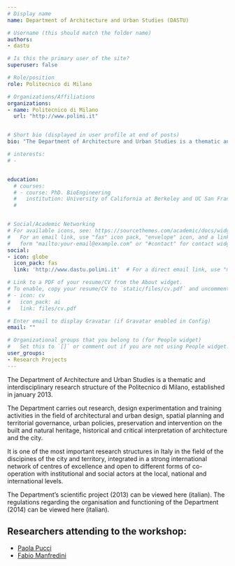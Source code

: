 ```yaml
---
# Display name
name: Department of Architecture and Urban Studies (DASTU)

# Username (this should match the folder name)
authors:
- dastu

# Is this the primary user of the site?
superuser: false

# Role/position
role: Politecnico di Milano

# Organizations/Affiliations
organizations:
- name: Politecnico di Milano
  url: "http://www.polimi.it"


# Short bio (displayed in user profile at end of posts)
bio: "The Department of Architecture and Urban Studies is a thematic and interdisciplinary research structure of the Politecnico di Milano, established in january 2013.The Department carries out research, design experimentation and training activities in the field of architectural and urban design, spatial planning and territorial governance, urban policies, preservation and intervention on the built and natural heritage, historical and critical interpretation of architecture and the city."

# interests:
# -


education:
  # courses:
  # - course: PhD. BioEngineering
  #   institution: University of California at Berkeley and UC San Francisco
  #


# Social/Academic Networking
# For available icons, see: https://sourcethemes.com/academic/docs/widgets/#icons
#   For an email link, use "fas" icon pack, "envelope" icon, and a link in the
#   form "mailto:your-email@example.com" or "#contact" for contact widget.
social:
- icon: globe
  icon_pack: fas
  link: 'http://www.dastu.polimi.it'  # For a direct email link, use "mailto:test@example.org".

# Link to a PDF of your resume/CV from the About widget.
# To enable, copy your resume/CV to `static/files/cv.pdf` and uncomment the lines below.
# - icon: cv
#   icon_pack: ai
#   link: files/cv.pdf

# Enter email to display Gravatar (if Gravatar enabled in Config)
email: ""

# Organizational groups that you belong to (for People widget)
#   Set this to `[]` or comment out if you are not using People widget.
user_groups:
- Research Projects
---
```


The Department of Architecture and Urban Studies is a thematic and interdisciplinary research structure of the Politecnico di Milano, established in january 2013.

The Department carries out research, design experimentation and training activities in the field of architectural and urban design, spatial planning and territorial governance, urban policies, preservation and intervention on the built and natural heritage, historical and critical interpretation of architecture and the city.

It is one of the most important research structures in Italy in the field of the discipines of the city and territory, integrated in a strong international network of centres of excellence and open to different forms of co-operation with institutional and social actors at the local, national and international levels.

The Department’s scientific project (2013) can be viewed here (italian).
The regulations regarding the organisation and functioning of the Department (2014) can be viewed here (italian).

## Researchers attending to the workshop:

* [Paola Pucci](/authors/paola-pucci)
* [Fabio Manfredini](/authors/fabio-manfredini)
